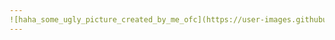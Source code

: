 ```yaml
---
![haha_some_ugly_picture_created_by_me_ofc](https://user-images.githubusercontent.com/83463274/224047934-38e11712-ec34-4c1e-8e6c-12ff66120167.png)
---
```

